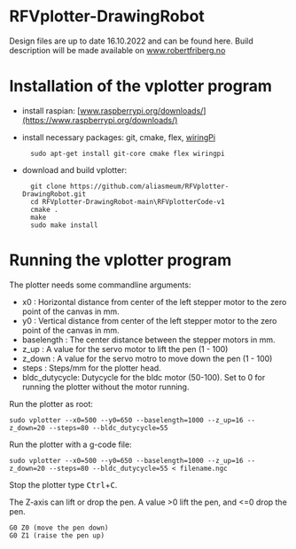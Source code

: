 # RFVplotter-DrawingRobot
Design files are up to date 16.10.2022 and can be found here.
Build description will be made available on www.robertfriberg.no

# Installation of the vplotter program #

- install raspian: [www.raspberrypi.org/downloads/](https://www.raspberrypi.org/downloads/)

- install necessary packages: git, cmake, flex, [wiringPi](http://wiringpi.com)

        sudo apt-get install git-core cmake flex wiringpi

- download and build vplotter:

        git clone https://github.com/aliasmeum/RFVplotter-DrawingRobot.git
        cd RFVplotter-DrawingRobot-main\RFVplotterCode-v1
        cmake .
        make
        sudo make install        

# Running the vplotter program #

The plotter needs some commandline arguments:

- x0            :    Horizontal distance from center of the left stepper motor to the zero point of the canvas in mm.
- y0            :    Vertical distance from center of the left stepper motor to the zero point of the canvas in mm.
- baselength    :    The center distance between the stepper motors in mm.
- z_up          :    A value for the servo motor to lift the pen (1 - 100)
- z_down        :    A value for the servo motro to move down the pen (1 - 100)
- steps         :    Steps/mm for the plotter head.
- bldc_dutycycle: Dutycycle for the bldc motor (50-100). Set to 0 for running the plotter without the motor running.


Run the plotter as root:

    sudo vplotter --x0=500 --y0=650 --baselength=1000 --z_up=16 --z_down=20 --steps=80 --bldc_dutycycle=55

Run the plotter with a g-code file:

    sudo vplotter --x0=500 --y0=650 --baselength=1000 --z_up=16 --z_down=20 --steps=80 --bldc_dutycycle=55 < filename.ngc


Stop the plotter type <kbd>Ctrl</kbd>+<kbd>C</kbd>.

The Z-axis can lift or drop the pen. A value >0 lift the pen, and <=0 drop the pen.

    G0 Z0 (move the pen down)
    G0 Z1 (raise the pen up)